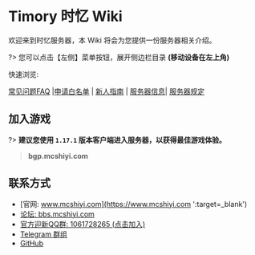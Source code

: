 
# Timory 时忆 Wiki

欢迎来到时忆服务器，本 Wiki 将会为您提供一份服务器相关介绍。  

?> 您可以点击【左侧】菜单按钮，展开侧边栏目录 **(移动设备在左上角)**

快速浏览:

[常见问题FAQ](/zh-CN/guide/faq.md) |[申请白名单](/zh-CN/join/whitelist.md) | [新人指南](/zh-CN/guide/playerGuide.md) | [服务器信息](/zh-CN/guide/serverInfo.md)|  [服务器规定](/zh-CN/join/rules.md) 

## 加入游戏

?> **建议您使用 ``1.17.1`` 版本客户端进入服务器，以获得最佳游戏体验。**

>  **bgp.mcshiyi.com**    


## 联系方式
- [官网: www.mcshiyi.com](https://www.mcshiyi.com ':target=_blank')
- [论坛: bbs.mcshiyi.com](https://bbs.mcshiyi.com ':target=_blank')
- [官方迎新QQ群: 1061728265 (点击加入)](https://jq.qq.com/?_wv=1027&k=5BSu3sX ':target=_blank')
- [Telegram 群组](https://t.me/joinchat/IdDH-Egtujuf1UzuCWznJw ':target=_blank')
- [GitHub](https://github.com/TimoryGroup ':target=_blank')
